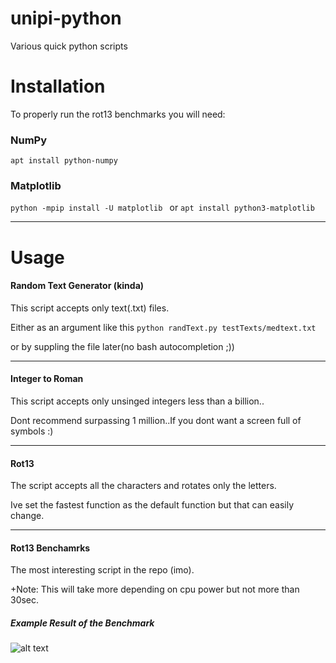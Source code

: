 # unipi-python
Various quick python scripts

# Installation
To properly run the rot13 benchmarks you will need:
### NumPy
```apt install python-numpy```
### Matplotlib
```python -mpip install -U matplotlib ``` or ```apt install python3-matplotlib```

***
# Usage

#### Random Text Generator (kinda)
This script accepts only text(.txt) files.

Either as an argument like this ``` python randText.py testTexts/medtext.txt ```

or by suppling the file later(no bash autocompletion ;))
***
#### Integer to Roman
This script accepts only unsinged integers less than a billion..

Dont recommend surpassing 1 million..If you dont want a screen full of symbols :)
***
#### Rot13
The script accepts all the characters and rotates only the letters.

Ive set the fastest function as the default function but that can easily change.
***
#### Rot13 Benchamrks
The most interesting script in the repo (imo).

+Note: This will take more depending on cpu power but not more than 30sec.

##### Example Result of the Benchmark

![alt text](https://i.imgur.com/wFqQcHt.png "Example Run")
